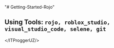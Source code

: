 "# Getting-Started-Rojo" 

Using Tools: ```rojo, roblox_studio, visual_studio_code, selene, git```
---
</ITProggerUZ/>